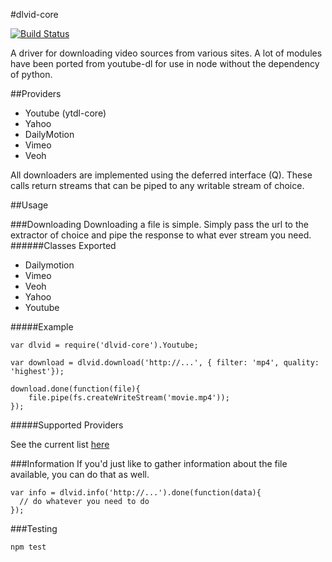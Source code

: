 #dlvid-core 

[![Build Status](https://travis-ci.org/web-mech/dlvid-core.png?branch=master)](https://travis-ci.org/web-mech/dlvid-core)

A driver for downloading video sources from various sites. A lot of modules have been ported from youtube-dl for use in node without the dependency of python.

##Providers
- Youtube (ytdl-core)
- Yahoo
- DailyMotion
- Vimeo
- Veoh

All downloaders are implemented using the deferred interface (Q). These calls return streams that can be piped to any writable stream of choice.

##Usage
  
###Downloading
Downloading a file is simple. Simply pass the url to the extractor of choice and pipe the response to what ever stream you need.
######Classes Exported
 - Dailymotion
 - Vimeo
 - Veoh
 - Yahoo
 - Youtube

#####Example

```
var dlvid = require('dlvid-core').Youtube;

var download = dlvid.download('http://...', { filter: 'mp4', quality: 'highest'});

download.done(function(file){
	file.pipe(fs.createWriteStream('movie.mp4'));
});
```

#####Supported Providers

See the current list [here](https://github.com/web-mech/dlvid-core/blob/master/support.md)

###Information
If you'd just like to gather information about the file available, you can do that as well.

```
var info = dlvid.info('http://...').done(function(data){
  // do whatever you need to do
});
```

###Testing

```
npm test
```
